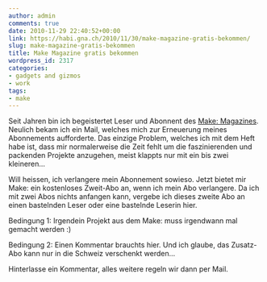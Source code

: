 ```yaml
---
author: admin
comments: true
date: 2010-11-29 22:40:52+00:00
link: https://habi.gna.ch/2010/11/30/make-magazine-gratis-bekommen/
slug: make-magazine-gratis-bekommen
title: Make Magazine gratis bekommen
wordpress_id: 2317
categories:
- gadgets and gizmos
- work
tags:
- make
---
```


Seit Jahren bin ich begeistertet Leser und Abonnent des [Make: Magazines](http://makezine.com/). Neulich bekam ich ein Mail, welches mich zur Erneuerung meines Abonnements aufforderte. Das einzige Problem, welches ich mit dem Heft habe ist, dass mir normalerweise die Zeit fehlt um die faszinierenden und packenden Projekte anzugehen, meist klappts nur mit ein bis zwei kleineren...




Will heissen, ich verlangere mein Abonnement sowieso. Jetzt bietet mir Make: ein kostenloses Zweit-Abo an, wenn ich mein Abo verlangere. Da ich mit zwei Abos nichts anfangen kann, vergebe ich dieses zweite Abo an einen bastelnden Leser oder eine bastelnde Leserin hier.




Bedingung 1: Irgendein Projekt aus dem Make: muss irgendwann mal gemacht werden :)




Bedingung 2: Einen Kommentar brauchts hier. Und ich glaube, das Zusatz-Abo kann nur in die Schweiz verschenkt werden...




Hinterlasse ein Kommentar, alles weitere regeln wir dann per Mail.



